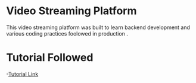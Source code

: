 # Video Streaming Platform

This video streaming platform was built to learn backend development and various coding practices foolowed in production .

# Tutorial Followed 

-[Tutorial Link](https://www.youtube.com/playlist?list=PLu71SKxNbfoBGh_8p_NS-ZAh6v7HhYqHW)